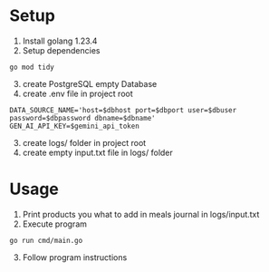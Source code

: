 # Setup
1. Install golang 1.23.4
2. Setup dependencies
```
go mod tidy
```
3. create PostgreSQL empty Database
4. create .env file in project root
```
DATA_SOURCE_NAME='host=$dbhost port=$dbport user=$dbuser password=$dbpassword dbname=$dbname'
GEN_AI_API_KEY=$gemini_api_token
```
3. create logs/ folder in project root
4. create empty input.txt file in logs/ folder


# Usage

1. Print products you what to add in meals journal in logs/input.txt
2. Execute program
```
go run cmd/main.go
```
3. Follow program instructions